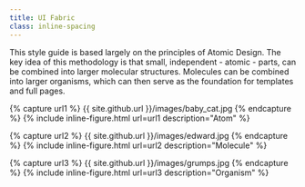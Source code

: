 ```yaml
---
title: UI Fabric
class: inline-spacing
---
```



This style guide is based largely on the principles of Atomic Design. The key idea of this methodology is that small, independent - atomic - parts, can be combined into larger molecular structures. Molecules can be combined into larger organisms, which can then serve as the foundation for templates and full pages.

{% capture url1 %} {{ site.github.url }}/images/baby_cat.jpg {% endcapture %}
{% include inline-figure.html url=url1 description="Atom" %}

{% capture url2 %} {{ site.github.url }}/images/edward.jpg {% endcapture %}
{% include inline-figure.html url=url2 description="Molecule" %}

{% capture url3 %} {{ site.github.url }}/images/grumps.jpg {% endcapture %}
{% include inline-figure.html url=url3 description="Organism" %}
